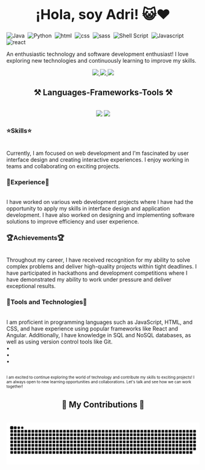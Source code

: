 <h1 align="center" style="font-size: 36px;" >¡Hola, soy Adri! 😺❤️</h1>




![Java](https://img.shields.io/badge/Java-ED8B00?style=for-the-badge&logo=java&logoColor=white)&nbsp;
  ![Python](https://img.shields.io/badge/Python-3776AB?style=for-the-badge&logo=python&logoColor=white)&nbsp;
  ![html](https://img.shields.io/badge/html5-3776AB?style=for-the-badge&logo=html5&logoColor=orange)&nbsp;
  ![css](https://img.shields.io/badge/css-3776AB?style=for-the-badge&logo=css3&logoColor=skyblue)&nbsp;
  ![sass](https://img.shields.io/badge/sass-ED8B00?style=for-the-badge&logo=sass&logoColor=red)&nbsp;
  ![Shell Script](https://img.shields.io/badge/Shell_Script-121011?style=for-the-badge&logo=gnu-bash&logoColor=white)&nbsp;
  ![Javascript](https://img.shields.io/badge/Javascript-%23008080.svg?style=for-the-badge&logo=javascript&logoColor=yellow)&nbsp;
  ![react](https://img.shields.io/badge/react-%23000000.svg?style=for-the-badge&logo=react&logoColor=blue)


An enthusiastic technology and software development enthusiast! I love exploring new technologies and continuously learning to improve my skills.

<div align="center"> 
  <a href="mailto:pedro.sales.muniz@gmail.com">
    <img src="https://img.shields.io/badge/Gmail-333333?style=for-the-badge&logo=gmail&logoColor=red" />
  </a>
  <a href="https://linkedin.com/in/pedro-sales-muniz" target="_blank">
    <img src="https://img.shields.io/badge/LinkedIn-0077B5?style=for-the-badge&logo=linkedin&logoColor=white" target="_blank" />
  </a>
  <a href="https://salesp07.github.io" target="_blank">
     <img src="https://img.shields.io/badge/Portfolio-FF5722?style=for-the-badge&logo=todoist&logoColor=white" target="_blank" /> <!-- sqlite, safari, google-chrome are other good icon options -->
  </a>
</div>

<h2 align="center">⚒️ Languages-Frameworks-Tools ⚒️</h2>
<br/>
<div align="center">
    <img src="https://skillicons.dev/icons?i=react,bootstrap,mui,html,css,vscode,github,figma,tailwind,git,r" />
    <img src="https://skillicons.dev/icons?i=nodejs,python,javascript,typescript,express,firebase,mongodb,c,java,nextjs,mysql,flask" /><br>
</div>


<h3 align="left">⭐Skills⭐</h3><br>
Currently, I am focused on web development and I'm fascinated by user interface design and creating interactive experiences. I enjoy working in teams and collaborating on exciting projects.

<h3 align="left">💼Experience💼</h3><br>
I have worked on various web development projects where I have had the opportunity to apply my skills in interface design and application development. I have also worked on designing and implementing software solutions to improve efficiency and user experience.

<h3 align="left">🏆Achievements🏆</h3><br>
Throughout my career, I have received recognition for my ability to solve complex problems and deliver high-quality projects within tight deadlines. I have participated in hackathons and development competitions where I have demonstrated my ability to work under pressure and deliver exceptional results.

<h3 align="left">🔧Tools and Technologies🔧</h3><br>
I am proficient in programming languages such as JavaScript, HTML, and CSS, and have experience using popular frameworks like React and Angular. Additionally, I have knowledge in SQL and NoSQL databases, as well as using version control tools like Git.
<br>
•<br>
•<br>
•<br>
</br>
<p style="font-size: 10px;">
I am excited to continue exploring the world of technology and contribute my skills to exciting projects! I am always open to new learning opportunities and collaborations. Let's talk and see how we can work together!</p>

<div align="center">
  <h2>🐍 My Contributions 🐍</h2>
  <br>
  <img alt="snake eating my contributions" src="https://raw.githubusercontent.com/salesp07/salesp07/output/github-contribution-grid-snake.svg" />
  
  <br/><br/><br/>
</div>



